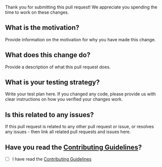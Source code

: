 Thank you for submitting this pull request! We appreciate you spending the time to work on these changes.

## What is the motivation?

Provide information on the motivation for why you have made this change.

## What does this change do?

Provide a description of what this pull request does.

## What is your testing strategy?

Write your test plan here. If you changed any code, please provide us with clear instructions on how you verified your changes work.

## Is this related to any issues?

If this pull request is related to any other pull request or issue, or resolves any issues - then link all related pull requests and issues here.

## Have you read the [Contributing Guidelines](https://github.com/werbot/werbot/blob/main/CONTRIBUTING.md)?

- [ ] I have read the [Contributing Guidelines](https://github.com/werbot/werbot/blob/main/CONTRIBUTING.md)
